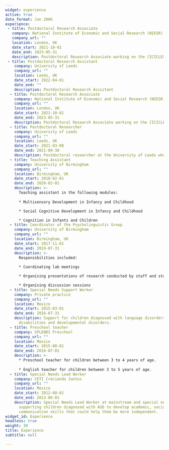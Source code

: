 ```yaml
---
widget: experience
active: true
date_format: Jan 2006
experience:
 - title: Postdoctoral Research Associate
   company: National Institute of Economic and Social Research (NIESR)
   company_url: ""
   location: London, UK
   date_start: 2021-10-01
   date_end: 2023-05-31
   description: Postdoctoral Research Associate working on the [ICICLES project](https://www.iciclesproject.com/) which explores the impact    of the pandemic on children’s language, educational and socioemotional skills. 
 - title: Postdoctoral Research Assistant
    company: University of Leeds
    company_url: ""
    location: Leeds, UK
    date_start: 2022-04-01
    date_end: ""
    description: Postdoctoral Research Assistant
  - title: Postdoctoral Research Associate
    company: National Institute of Economic and Social Research (NIESR)
    company_url: ""
    location: London, UK
    date_start: 2021-10-01
    date_end: 2023-05-31
    description: Postdoctoral Research Associate working on the [ICICLES project](https://www.iciclesproject.com/) which explores the impact of the pandemic on children’s language, educational and socioemotional skills. 
  - title: Postdoctoral Researcher
    company: University of Leeds
    company_url: ""
    location: Leeds, UK
    date_start: 2021-03-08
    date_end: 2021-09-30
    description: Postdoctoral researcher at the University of Leeds where I worked with Dr Cat Davies on the impact phase of the project *Children Learning Adjectives*.
  - title: Teaching Assistant
    company: University of Birmingham
    company_url: ""
    location: Birmingham, UK
    date_start: 2018-02-01
    date_end: 2020-02-01
    description: >-
      Teaching assistant in the following modules:
      
      * Multisensory Development in Infancy and Childhood

      * Social Cognitive Development in Infancy and Childhood

      * Cognition in Infants and Children
  - title: Coordinator of the Psycholinguistic Group
    company: University of Birmingham
    company_url: ""
    location: Birmingham, UK
    date_start: 2017-11-01
    date_end: 2019-07-31
    description: >-
      Responsibilities included:
      
      * Coordinating lab meetings

      * Organising presentations of research conducted by staff and students

      * Organising discussion sessions
  - title: Special Needs Support Worker
    company: Private practice
    company_url: ""
    location: Mexico
    date_start: 2015-03-01
    date_end: 2016-07-31
    description: Support for children diagnosed with language disorders, learning
      disabilities and developmental disorders.
  - title: Preschool teacher
    company: SPLENDI Preschool
    company_url: ""
    location: Mexico
    date_start: 2015-08-01
    date_end: 2016-07-01
    description: >-
      * Preschool teacher for children between 3 to 4 years of age.
      
      * English teacher for children between 3 to 5 years of age.
  - title: Special Needs Lead Worker
    company: CETI Creciendo Juntos
    company_url: ""
    location: Mexico
    date_start: 2012-08-01
    date_end: 2013-06-01
    description: Special Needs Lead Worker at mainstream and special needs schools
      supporting children diagnosed with ASD to develop academic, social and
      communication skills that could help them be more independent.
widget_id: Experience
headless: true
weight: 30
title: Experience
subtitle: null

---
```


